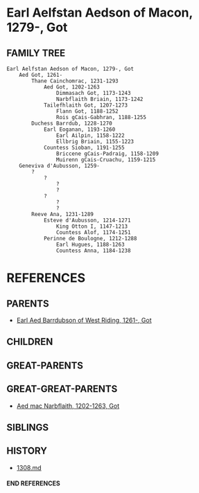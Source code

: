 # Earl Aelfstan Aedson of Macon, 1279-, Got

## FAMILY TREE
```
Earl Aelfstan Aedson of Macon, 1279-, Got
    Aed Got, 1261-
        Thane Cainchomrac, 1231-1293
            Aed Got, 1202-1263
                Dimmasach Got, 1173-1243
                Narbflaith Briain, 1173-1242
            Tailefhlaith Got, 1207-1273
                Flann Got, 1188-1252
                Rois gCais-Gabhran, 1188-1255
        Duchess Barrdub, 1228-1270
            Earl Eoganan, 1193-1260
                Earl Ailpin, 1158-1222
                Ellbrig Briain, 1155-1223
            Countess Sioban, 1191-1255
                Briccene gCais-Padraig, 1158-1209
                Muirenn gCais-Cruachu, 1159-1215
    Geneviva d'Aubusson, 1259-
        ?
            ?
                ?
                ?
            ?
                ?
                ?
        Reeve Ana, 1231-1289
            Esteve d'Aubusson, 1214-1271
                King Otton I, 1147-1213
                Countess Alof, 1174-1251
            Perinne de Boulogne, 1212-1288  
                Earl Hugues, 1188-1263
                Countess Anna, 1184-1238
```


# REFERENCES

## PARENTS 
* [Earl Aed Barrdubson of West Riding, 1261-, Got](aed_barrdubson_1261.md)

## CHILDREN 

## GREAT-PARENTS 

## GREAT-GREAT-PARENTS 
* [Aed mac Narbflaith, 1202-1263, Got](aed_mac_narbflaith_1202.md)
## SIBLINGS

 
## HISTORY
* [1308.md](../h/1308.md)

#### END REFERENCES
